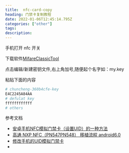 ```yaml
---
title:  nfc-card-copy
heading: 门禁卡复制教程
date: 2022-01-06T12:45:14.795Z
categories: ["other"]
tags: 
description: 
---
```


手机打开 nfc 开关

下载软件[MifareClassicTool](https://xiakele.lanzouq.com/i67Ccygn7rc)

点击编辑/新建密钥文件,右上角加号,随便起个名字如：my.key

粘贴下面的内容
```bash
# chuncheng-360b4cfe-key
E4C2245A84AA
# defulat key
ffffffffffff
# others 
```

参考文档 

- [安卓手机NFC模拟门禁卡（设置UID）的一种方法](https://cloud.tencent.com/developer/article/1423314)
- [高通 NXP NFC（PN547PN548） 移植流程 android6.0](https://cloud.tencent.com/developer/article/1351970)
- [修改手机的UID模拟门禁卡](https://www.jianshu.com/p/763662e8f104)
- 